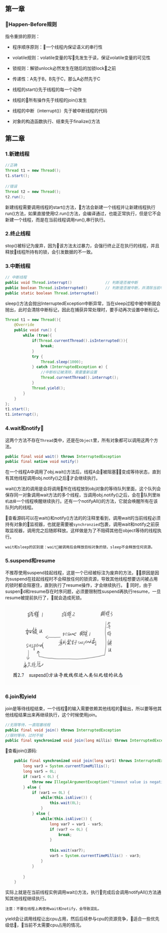 ## 第一章

### Happen-Before规则
指令重排的原则：

* 程序顺序原则：一个线程内保证语义的串行性

* volatile规则：volatile变量的写先发生于读，保证volatile变量的可见性

* 锁规则：解锁unlock必然发生在随后的加锁lock之前

* 传递性：A先于B，B先于C，那么A必然先于C

* 线程的start()先于线程的每一个动作

* 线程的所有操作先于线程的join()发生

* 线程的中断（interrupt()）先于被中断线程的代码

* 对象的构造函数执行、结束先于finalize()方法

## 第二章
### 1.新建线程
```java
//正确
Thread t1 = new Thread();
t1.start();

//错误
Thread t2 = new Thread();
t2.run();
```
新建线程需要调用线程的start()方法，方法会新建一个线程并让新建线程执行run()方法，如果直接使用t2.run()方法，会编译通过，也能正常执行，但是它不会新建一个线程，而是在当前线程调用run(),串行执行。

### 2.终止线程

stop()被标记为废弃，因为该方法太过暴力，会强行终止正在执行的线程，并且释放线程所持有的锁，会引发数据的不一致。

### 3.中断线程
```java
// 中断线程
public void Thread.interrupt()               // 判断是否被中断
public boolean Thread.isInterrupted()        // 判断是否被中断，并清除当前中断状态
public static boolean Thread.interrupted()   
```

sleep()方法会抛出InterruptedException中断异常，当在sleep过程中被中断就会抛出，此时会清除中断标记，因此在捕获异常处理时，要手动再次设置中断标记。
```java
Thread t1 = new Thread(){
	@Override
	public void run() {
		while (true){
			if(Thread.currentThread().isInterrupted()){
				break;
			}
			try {
				Thread.sleep(1000);
			} catch (InterruptedException e) {
				//中断标记被清除，需要重新设置
				Thread.currentThread().interrupt();
			}
			Thread.yield();
		}
	}
};
t1.start();
t1.interrupt();
```

### 4.wait和notify

这两个方法不存在`Thread`类中，还是在`Object`里，所有对象都可以调用这两个方法。

```java
public final void wait() throws InterruptedException
public final native void notify()
```
在一个线程A中调用了obj.wait()方法后，线程A会被阻塞变成等待状态，直到有其他线程调用obj.notify()之后才会继续执行。

wait()方法的调用是会将调用所在线程放到obj对象的等待队列里面，这个队列会保存同一对象调用wait方法的多个线程，当调用obj.notify()之后，会在队列里`随机选择`一个线程唤醒继续执行。还有一个notifyAll()的方法，它就会唤醒所有在该队列内的线程。

查看源码可以在wait()和notify()方法的的注释里看到，调用wait的当前线程必须持有对象的监视器，也就是需要被`synchronzied`包裹，调用wait和notify之前获取监视器，调用完之后随即释放。这样做是为了不阻碍其他在object等待的线程执行。

`wait和sleep的区别是：wait被调用后会释放目标对象的锁，sleep不会释放任何资源。`

### 5.suspend和resume
不推荐使用suspend挂起线程，这是一个已经被标注为废弃的方法，原因是因为suspend在挂起线程时不会释放任何的锁资源，导致其他线程想要访问被占用的锁时都会阻塞住，直到执行了resume操作，才会继续执行。

同时，由于suspend和resume存在时序问题，必须要限制性suspend再执行resume，一旦resume被提前执行了，就会造成死锁。

![](https://github.com/KinsomyJS/KinsomyJS.github.io/blob/master/img/Concurrent_Action/suspend1.png?raw=true)

### 6.join和yield
join是等待线程结束，一个线程的输入需要依赖其他线程的输出，所以要等他其他线程结果出来再继续执行，这个时候使用join。
```java
//无限等待，一直阻塞线程
public final void join() throws InterruptedException
//限时等待，过时不候
public final synchronized void join(long millis) throws InterruptedException
```
查看join()源码:
```java
    public final synchronized void join(long var1) throws InterruptedException {
        long var3 = System.currentTimeMillis();
        long var5 = 0L;
        if (var1 < 0L) {
            throw new IllegalArgumentException("timeout value is negative");
        } else {
            if (var1 == 0L) {
                while(this.isAlive()) {
                    this.wait(0L);
                }
            } else {
                while(this.isAlive()) {
                    long var7 = var1 - var5;
                    if (var7 <= 0L) {
                        break;
                    }

                    this.wait(var7);
                    var5 = System.currentTimeMillis() - var3;
                }
            }

        }
    }
```
实际上就是在当前线程实例调用wait()方法，执行完成后会调用notifyAll()方法通知其他线程继续执行。

`注意：不要在线程上再使用wait和notify，会导致混乱。`

yield会让调用线程让出cpu占用，然后后续参与cpu的资源竞争，适合一些优先级低，当前不太需要cpu占用的情况。
